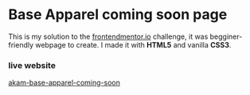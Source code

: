 # Base Apparel coming soon page

This is my solution to the [frontendmentor.io](https://www.frontendmentor.io/challenges/base-apparel-coming-soon-page-5d46b47f8db8a7063f9331a0 "Base Apparel coming soon page challenge - frontendmentor.io") challenge, it was begginer-friendly webpage to create. I made it with **HTML5** and vanilla **CSS3**.


### live website

[akam-base-apparel-coming-soon](https://akam-base-apparel-coming-soon.netlify.com/ "Live website of the challenge solution")
